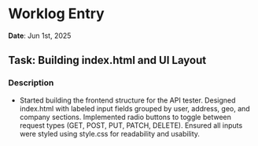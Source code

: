 # Worklog Entry
**Date**: Jun 1st, 2025

## Task: Building index.html and UI Layout

### Description
- Started building the frontend structure for the API tester. Designed index.html with labeled input fields grouped by user, address, geo, and company sections. Implemented radio buttons to toggle between request types (GET, POST, PUT, PATCH, DELETE). Ensured all inputs were styled using style.css for readability and usability.
